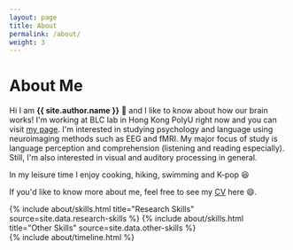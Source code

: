 ```yaml
---
layout: page
title: About
permalink: /about/
weight: 3
---
```


# **About Me**

Hi I am **{{ site.author.name }}** :wave: and I like to know about how our brain works! I'm working at BLC lab in Hong Kong PolyU right now and you can visit [my page](https://blclab.org/xinyi-ye/). I'm interested in studying psychology and language using neuroimaging methods such as EEG and fMRI. My major focus of study is language perception and comprehension (listening and reading especially). Still, I'm also interested in visual and auditory processing in general.

In my leisure time I enjoy cooking, hiking, swimming and K-pop :laughing:

If you'd like to know more about me, feel free to see my [CV](https://github.com/alexxyye/alexxyye.github.io/blob/main/docs/CV221011.pdf) here :smile:.


<div class="row">
{% include about/skills.html title="Research Skills" source=site.data.research-skills %}
{% include about/skills.html title="Other Skills" source=site.data.other-skills %}
</div>

<div class="row">
{% include about/timeline.html %}
</div>